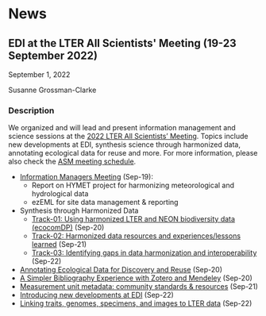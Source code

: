 # News

## EDI at the LTER All Scientists' Meeting (19-23 September 2022)

September 1, 2022

Susanne Grossman-Clarke

### Description

We organized and will lead and present information management and science sessions at the [2022 LTER All Scientists’ Meeting](https://lternet.edu/2022-all-scientists-meeting/). Topics include new developments at EDI, synthesis science through harmonized data, annotating ecological data for reuse and more. For more information, please also check the [ASM meeting schedule](https://2022lterasm.sched.com/).


* [Information Managers Meeting](https://2022lterasm.sched.com/event/13sT4/information-managers-meeting) (Sep-19):
    * Report on HYMET project for harmonizing meteorological and hydrological data
    * ezEML for site data management & reporting
* Synthesis through Harmonized Data
    * [Track-01: Using harmonized LTER and NEON biodiversity data (ecocomDP)](https://2022lterasm.sched.com/event/1355k/synthesis-through-harmonized-data-track-01-using-harmonized-lter-and-neon-biodiversity-data-ecocomdp) (Sep-20)
    * [Track-02: Harmonized data resources and experiences/lessons learned](https://2022lterasm.sched.com/event/1355n/zynthesis-through-harmonized-data-track-02-harmonized-data-resources-and-experienceslessons-learned) (Sep-21)
    * [Track-03: Identifying gaps in data harmonization and interoperability](https://2022lterasm.sched.com/event/1355q/synthesis-through-harmonized-data-track-03-identifying-gaps-in-data-harmonization-and-interoperability) (Sep-22)
* [Annotating Ecological Data for Discovery and Reuse](https://2022lterasm.sched.com/event/1356o/annotating-ecological-data-for-discovery-and-reuse) (Sep-20)
* [A Simpler Bibliography Experience with Zotero and Mendeley](https://2022lterasm.sched.com/event/13584/a-simpler-bibliography-experience-with-zotero-and-mendeley) (Sep-20)
* [Measurement unit metadata: community standards & resources](https://2022lterasm.sched.com/event/1358M/measurement-unit-metadata-community-standards-resources) (Sep-21)
* [Introducing new developments at EDI](https://2022lterasm.sched.com/event/13573/introducing-new-developments-at-edi) (Sep-22)
* [Linking traits, genomes, specimens, and images to LTER data](https://2022lterasm.sched.com/event/1357I/linking-traits-genomes-specimens-and-images-to-lter-data) (Sep-22)
<!-- News -->
